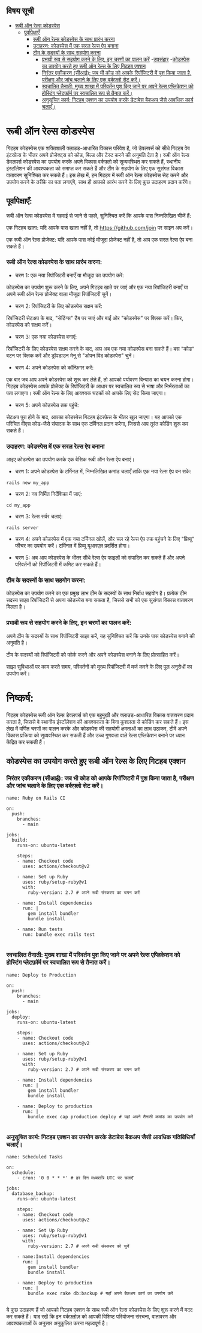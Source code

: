 ## विषय सूची

- [रूबी ऑन रेल्स कोडस्पेस](#रूबी-ऑन-रेल्स-कोडस्पेस)
  - [पूर्वापेक्षाएँ](#पूर्वापेक्षाएँ)
    - [रूबी ऑन रेल्स कोडस्पेस के साथ प्रारंभ करना](#रूबी-ऑन-रेल्स-कोडस्पेस-के-साथ-प्रारंभ-करना)
    - [उदाहरण: कोडस्पेस में एक सरल रेल्स ऐप बनाना](#उदाहरण:-कोडस्पेस-में-एक-सरल-रेल्स-ऐप-बनाना)
    - [टीम के सदस्यों के साथ सहयोग करना](#टीम-के-सदस्यों-के-साथ-सहयोग-करना)
      - [प्रभावी रूप से सहयोग करने के लिए, इन चरणों का पालन करें](#प्रभावी-रूप-से-सहयोग-करने-के-लिए,-इन-चरणों-का-पालन-करें)
-[उपसंहार](#उपसंहार)
  -[कोडस्पेस का उपयोग करते हुए रूबी ऑन रेल्स के लिए गिटहब एक्शन](#कोडस्पेस-का-उपयोग-करते-हुए-रूबी-ऑन-रेल्स-के-लिए-गिटहब-एक्शन)
      - [निरंतर एकीकरण (सीआई): जब भी कोड को आपके रिपॉजिटरी में पुश किया जाता है, परीक्षण और जांच चलाने के लिए एक वर्कफ़्लो सेट करें।](#निरंतर-एकीकरण-(सीआई):-जब-भी-कोड-को-आपके-रिपॉजिटरी-में-पुश-किया-जात-है,-परीक्षण-और-जांच-चलाने-के-लिए-एक-वर्कफ़्लो-सेट-करें) 
      - [स्वचालित तैनाती: मुख्य शाखा में परिवर्तन पुश किए जाने पर अपने रेल्स एप्लिकेशन को होस्टिंग प्लेटफ़ॉर्म पर स्वचालित रूप से तैनात करें।](#स्वचालित-तैनाती:-मुख्य-शाखा-में-परिवर्तन-पुश-किए-जाने-पर-अपने-रेल्स-एप्लिकेशन-को-होस्टिंग-प्लेटफ़ॉर्म-पर-स्वचालित-रूप-से-तैनात-करें)
      - [अनुसूचित कार्य: गिटहब एक्शन का उपयोग करके डेटाबेस बैकअप जैसे आवधिक कार्य चलाएँ।](#अनुसूचित-कार्य:-गिटहब-एक्शन-का-उपयोग-करके-डेटाबेस-बैकअप-जैसे-आवधिक-कार्य-चलाएँ) 
  
# रूबी ऑन रेल्स कोडस्पेस

गिटहब कोडस्पेस एक शक्तिशाली क्लाउड-आधारित विकास परिवेश है, जो डेवलपर्स को सीधे गिटहब वेब इंटरफ़ेस के भीतर अपने प्रोजेक्ट्स को कोड, बिल्ड और टेस्ट करने की अनुमति देता है। रूबी ऑन रेल्स डेवलपर्स कोडस्पेस का उपयोग करके अपने विकास वर्कफ़्लो को सुव्यवस्थित कर सकते हैं, स्थानीय इंस्टॉलेशन की आवश्यकता को समाप्त कर सकते हैं और टीम के सहयोग के लिए एक सुसंगत विकास वातावरण सुनिश्चित कर सकते हैं। इस लेख में, हम गिटहब में रूबी ऑन रेल्स कोडस्पेस सेट करने और उपयोग करने के तरीके का पता लगाएंगे, साथ ही आपको आरंभ करने के लिए कुछ उदाहरण प्रदान करेंगे।

## पूर्वापेक्षाएँ:

रूबी ऑन रेल्स कोडस्पेस में गहराई से जाने से पहले, सुनिश्चित करें कि आपके पास निम्नलिखित चीजें हैं:

एक गिटहब खाता: यदि आपके पास खाता नहीं है, तो https://github.com/join पर साइन अप करें।

एक रूबी ऑन रेल्स प्रोजेक्ट: यदि आपके पास कोई मौजूदा प्रोजेक्ट नहीं है, तो आप एक सरल रेल्स ऐप बना सकते हैं।

### रूबी ऑन रेल्स कोडस्पेस के साथ प्रारंभ करना:

- चरण 1: एक नया रिपॉजिटरी बनाएँ या मौजूदा का उपयोग करें:

कोडस्पेस का उपयोग शुरू करने के लिए, अपने गिटहब खाते पर जाएं और एक नया रिपॉजिटरी बनाएँ या अपने रूबी ऑन रेल्स प्रोजेक्ट वाला मौजूदा रिपॉजिटरी चुनें।

- चरण 2: रिपॉजिटरी के लिए कोडस्पेस सक्षम करें:

रिपॉजिटरी सेटअप के बाद, "सेटिंग्स" टैब पर जाएं और बाईं ओर "कोडस्पेस" पर क्लिक करें। फिर, कोडस्पेस को सक्षम करें।

- चरण 3: एक नया कोडस्पेस बनाएं:

रिपॉजिटरी के लिए कोडस्पेस सक्षम करने के बाद, आप अब एक नया कोडस्पेस बना सकते हैं। बस "कोड" बटन पर क्लिक करें और ड्रॉपडाउन मेनू से "ओपन विद कोडस्पेस" चुनें।

- चरण 4: अपने कोडस्पेस को कॉन्फ़िगर करें:

एक बार जब आप अपने कोडस्पेस को शुरू कर लेते हैं, तो आपको पर्यावरण विन्यास का चयन करना होगा। गिटहब कोडस्पेस आपके प्रोजेक्ट के रिपॉजिटरी के आधार पर स्वचालित रूप से भाषा और निर्भरताओं का पता लगाएगा। रूबी ऑन रेल्स के लिए आवश्यक घटकों को आपके लिए सेट किया जाएगा।

- चरण 5: अपने कोडस्पेस तक पहुंचें:

सेटअप पूरा होने के बाद, आपका कोडस्पेस गिटहब इंटरफ़ेस के भीतर खुल जाएगा। यह आपको एक परिचित वीएस कोड-जैसे संपादक के साथ एक टर्मिनल प्रदान करेगा, जिससे आप तुरंत कोडिंग शुरू कर सकते हैं।

### उदाहरण: कोडस्पेस में एक सरल रेल्स ऐप बनाना

आइए कोडस्पेस का उपयोग करके एक बेसिक रूबी ऑन रेल्स ऐप बनाएं।

- चरण 1: अपने कोडस्पेस के टर्मिनल में, निम्नलिखित कमांड चलाएँ ताकि एक नया रेल्स ऐप बन सके:

```
rails new my_app
```
- चरण 2: नव निर्मित निर्देशिका में जाएं:

```
cd my_app
```
- चरण 3: रेल्स सर्वर चलाएं:

``` 
rails server
```

- चरण 4: अपने कोडस्पेस में एक नया टर्मिनल खोलें, और चल रहे रेल्स ऐप तक पहुंचने के लिए "प्रिव्यू" फीचर का उपयोग करें। टर्मिनल में प्रिव्यू यूआरएल प्रदर्शित होगा।

- चरण 5: अब आप कोडस्पेस के भीतर सीधे रेल्स ऐप फाइलों को संपादित कर सकते हैं और अपने परिवर्तनों को रिपॉजिटरी में कमिट कर सकते हैं।

### टीम के सदस्यों के साथ सहयोग करना:

कोडस्पेस का उपयोग करने का एक प्रमुख लाभ टीम के सदस्यों के साथ निर्बाध सहयोग है। प्रत्येक टीम सदस्य साझा रिपॉजिटरी से अपना कोडस्पेस बना सकता है, जिससे सभी को एक सुसंगत विकास वातावरण मिलता है।

### प्रभावी रूप से सहयोग करने के लिए, इन चरणों का पालन करें:

अपने टीम के सदस्यों के साथ रिपॉजिटरी साझा करें, यह सुनिश्चित करें कि उनके पास कोडस्पेस बनाने की अनुमति है।

टीम के सदस्यों को रिपॉजिटरी को फोर्क करने और अपने कोडस्पेस बनाने के लिए प्रोत्साहित करें।

साझा सुविधाओं पर काम करते समय, परिवर्तनों को मुख्य रिपॉजिटरी में मर्ज करने के लिए पुल अनुरोधों का उपयोग करें।

# निष्कर्ष:

गिटहब कोडस्पेस रूबी ऑन रेल्स डेवलपर्स को एक बहुमुखी और क्लाउड-आधारित विकास वातावरण प्रदान करता है, जिससे वे स्थानीय इंस्टॉलेशन की आवश्यकता के बिना कुशलता से कोडिंग कर सकते हैं। इस लेख में वर्णित चरणों का पालन करके और कोडस्पेस की सहयोगी क्षमताओं का लाभ उठाकर, टीमें अपने विकास प्रक्रिया को सुव्यवस्थित कर सकती हैं और उच्च गुणवत्ता वाले रेल्स एप्लिकेशन बनाने पर ध्यान केंद्रित कर सकती हैं।

## कोडस्पेस का उपयोग करते हुए रूबी ऑन रेल्स के लिए गिटहब एक्शन

### निरंतर एकीकरण (सीआई): जब भी कोड को आपके रिपॉजिटरी में पुश किया जाता है, परीक्षण और जांच चलाने के लिए एक वर्कफ़्लो सेट करें।

```
name: Ruby on Rails CI

on:
  push:
    branches:
      - main

jobs:
  build:
    runs-on: ubuntu-latest

    steps:
    - name: Checkout code
      uses: actions/checkout@v2

    - name: Set up Ruby
      uses: ruby/setup-ruby@v1
      with:
        ruby-version: 2.7 # अपने रूबी संस्करण का चयन करें

    - name: Install dependencies
      run: |
        gem install bundler
        bundle install

    - name: Run tests
      run: bundle exec rails test
      
```

### स्वचालित तैनाती: मुख्य शाखा में परिवर्तन पुश किए जाने पर अपने रेल्स एप्लिकेशन को होस्टिंग प्लेटफ़ॉर्म पर स्वचालित रूप से तैनात करें।

```
name: Deploy to Production

on:
  push:
    branches:
      - main

jobs:
  deploy:
    runs-on: ubuntu-latest

    steps:
    - name: Checkout code
      uses: actions/checkout@v2

    - name: Set up Ruby
      uses: ruby/setup-ruby@v1
      with:
        ruby-version: 2.7 # अपने रूबी संस्करण का चयन करें

    - name: Install dependencies
      run: |
        gem install bundler
        bundle install

    - name: Deploy to production
      run: |
        bundle exec cap production deploy # यहां अपने तैनाती कमांड का उपयोग करें
        
```

### अनुसूचित कार्य: गिटहब एक्शन का उपयोग करके डेटाबेस बैकअप जैसी आवधिक गतिविधियाँ चलाएँ।

```
name: Scheduled Tasks

on:
  schedule:
    - cron: '0 0 * * *' # हर दिन मध्यरात्रि UTC पर चलाएँ

jobs:
  database_backup:
    runs-on: ubuntu-latest

    steps:
    - name: Checkout code
      uses: actions/checkout@v2

    - name: Set Up Ruby 
      uses: ruby/setup-ruby@v1
      with:
        ruby-version: 2.7 # अपने रूबी संस्करण को चुनें

    - name:Install dependencies
      run: |
        gem install bundler
        bundle install

    - name: Deploy to production
      run: |
        bundle exec rake db:backup # यहाँ अपने बैकअप कार्य का उपयोग करें
        
```

ये कुछ उदाहरण हैं जो आपको गिटहब एक्शन के साथ रूबी ऑन रेल्स कोडस्पेस के लिए शुरू करने में मदद कर सकते हैं। याद रखें कि इन वर्कफ़्लोज़ को आपकी विशिष्ट परियोजना संरचना, वातावरण और आवश्यकताओं के अनुसार अनुकूलित करना महत्वपूर्ण है।